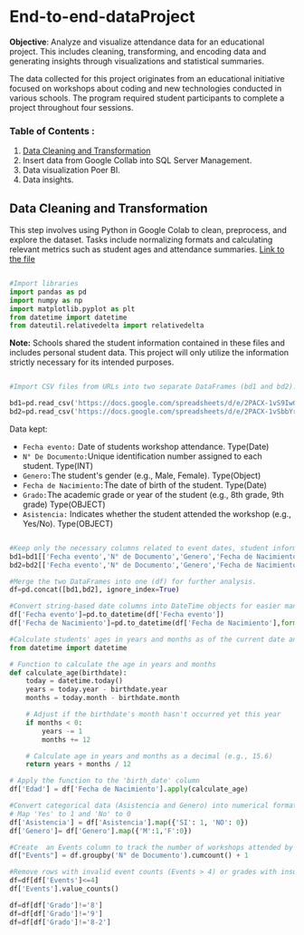 # End-to-end-dataProject

**Objective**: Analyze and visualize attendance data for an educational project. This includes cleaning, transforming, and encoding data and generating insights through visualizations and statistical summaries.

The data collected for this project originates from an educational initiative focused on workshops about coding and new technologies conducted in various schools. The program required student participants to complete a project throughout four sessions.

### Table of Contents :

1. [Data Cleaning and Transformation](#data-cleaning-and-transformation)
2. Insert data from Google Collab into SQL Server Management.
3. Data visualization Poer BI.
4. Data insights.

## Data Cleaning and Transformation

  This step involves using Python in Google Colab to clean, preprocess, and explore the dataset. Tasks 
  include  normalizing formats and calculating relevant metrics such as student ages and attendance 
  summaries. [Link to the file](EducationProgramInsight.ipynb)

```python

#Import libraries
import pandas as pd
import numpy as np
import matplotlib.pyplot as plt
from datetime import datetime
from dateutil.relativedelta import relativedelta

```
**Note:** Schools shared the student information contained in these files and includes personal student data. This project will only utilize the information strictly necessary for its intended purposes.

```python

#Import CSV files from URLs into two separate DataFrames (bd1 and bd2).

bd1=pd.read_csv('https://docs.google.com/spreadsheets/d/e/2PACX-1vS9IwGj-SwAzPqx6_gNwxigmdziGS0Cgu7-UQqaRp5lyUOs41pkbirF8vIgQxlbsmFMr1nimwC_sHbQ/pub?gid=260434784&single=true&output=csv')
bd2=pd.read_csv('https://docs.google.com/spreadsheets/d/e/2PACX-1vSbbYrc301ntoQC-3hdbLjR9UtcBCVpm3fnJrCJSEtQw5-M6bevEnCiCK8L_iWpZLKfklnbHtrXFvR9/pub?gid=0&single=true&output=csv')

```
Data kept:
* `Fecha evento:` Date of students workshop attendance. Type(Date)
* `N° De Documento:`Unique identification number assigned to each student. Type(INT)
* `Genero:`The student's gender (e.g., Male, Female). Type(Object)
* `Fecha de Nacimiento:`The date of birth of the student. Type(Date)
* `Grado:`The academic grade or year of the student (e.g., 8th grade, 9th grade) Type(OBJECT)
* `Asistencia:` Indicates whether the student attended the workshop (e.g., Yes/No). Type(OBJECT)


```python

#Keep only the necessary columns related to event dates, student information, and attendance.
bd1=bd1[['Fecha evento','N° de Documento','Genero','Fecha de Nacimiento','Grado','Asistencia']].copy()
bd2=bd2[['Fecha evento','N° de Documento','Genero','Fecha de Nacimiento','Grado','Asistencia']].copy()
```
```python
#Merge the two DataFrames into one (df) for further analysis.
df=pd.concat([bd1,bd2], ignore_index=True)

#Convert string-based date columns into DateTime objects for easier manipulation.
df['Fecha evento']=pd.to_datetime(df['Fecha evento'])
df['Fecha de Nacimiento']=pd.to_datetime(df['Fecha de Nacimiento'],format="mixed")

#Calculate students' ages in years and months as of the current date and store the results in a new column, Edad.
from datetime import datetime

# Function to calculate the age in years and months
def calculate_age(birthdate):
    today = datetime.today()
    years = today.year - birthdate.year
    months = today.month - birthdate.month

    # Adjust if the birthdate's month hasn't occurred yet this year
    if months < 0:
        years -= 1
        months += 12

    # Calculate age in years and months as a decimal (e.g., 15.6)
    return years + months / 12

# Apply the function to the 'birth_date' column
df['Edad'] = df['Fecha de Nacimiento'].apply(calculate_age)

#Convert categorical data (Asistencia and Genero) into numerical formats for analysis.
# Map 'Yes' to 1 and 'No' to 0
df['Asistencia'] = df['Asistencia'].map({'SI': 1, 'NO': 0})
df['Genero']= df['Genero'].map({'M':1,'F':0})

#Create  an Events column to track the number of workshops attended by each student.
df["Events"] = df.groupby('N° de Documento').cumcount() + 1

#Remove rows with invalid event counts (Events > 4) or grades with insufficient representation.
df=df[df['Events']<=4]
df['Events'].value_counts()

df=df[df['Grado']!='8']
df=df[df['Grado']!='9']
df=df[df['Grado']!='8-2']

```
